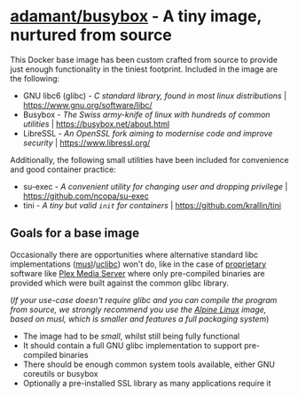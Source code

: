 [hub]: https://hub.docker.com/AdamAnt/busybox
[musl]: https://www.musl-libc.org/
[uclibc]: https://www.uclibc.org/

# [adamant/busybox][hub] - A tiny image, nurtured from source

This Docker base image has been custom crafted from source to provide just enough functionality in the tiniest footprint. Included in the image are the following:
 - GNU libc6 (glibc) - _C standard library, found in most linux distributions_ | https://www.gnu.org/software/libc/
 - Busybox - _The Swiss army-knife of linux with hundreds of common utilities_ | https://busybox.net/about.html
 - LibreSSL - _An OpenSSL fork aiming to modernise code and improve security_ | https://www.libressl.org/

Additionally, the following small utilities have been included for convenience and good container practice:
 - su-exec - _A convenient utility for changing user and dropping privilege_ | https://github.com/ncopa/su-exec
 - tini - _A tiny but valid `init` for containers_ | https://github.com/krallin/tini

## Goals for a base image

Occasionally there are opportunities where alternative standard libc implementations ([musl][musl]/[uclibc][uclibc]) won't do, like in the case of [proprietary](http://i.imgur.com/V5K7N1I.jpg) software like [Plex Media Server](https://www.plex.tv/downloads/) where only pre-compiled binaries are provided which were built against the common glibc library.

(_If your use-case doesn't require glibc and you can compile the program from source, we strongly recommend you use the [Alpine Linux](https://hub.docker.com/\_/alpine) image, based on musl, which is smaller and features a full packaging system_)

- The image had to be _small_, whilst still being fully functional
- It should contain a full GNU glibc implementation to support pre-compiled binaries
- There should be enough common system tools available, either GNU coreutils or busybox
- Optionally a pre-installed SSL library as many applications require it
